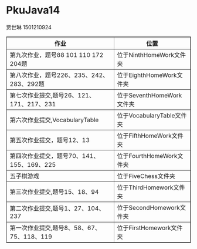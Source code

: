 ﻿# PkuJava14
<html>
  <p>贾世琳 1501210924
  <table border="1" align="center" cellspacing="5%">
  <tr>
    <th>作业</th>
    <th>位置</th>
  </tr>
   <tr>
    <td>第九次作业，题号88 101 110 172 204题</td>
    <td>位于NinthHomeWork文件夹</td>
  </tr>
  <tr>
    <td>第八次作业，题号226、235、242、283、292题</td>
    <td>位于EighthHomeWork文件夹</td>
  </tr>
   <tr>
    <td>第七次作业提交,题号26、121、171、217、231</td>
    <td>位于SeventhHomeWork文件夹</td>
  </tr>
   <tr>
    <td>第六次作业提交,VocabularyTable</td>
    <td>位于VocabularyTable文件夹</td>
  </tr>
   <tr>
    <td>第五次作业提交，题号12、13</td>
    <td>位于FifthHomeWork文件夹</td>
  </tr>
   <tr>
    <td>第四次作业提交，题号70、141、155、169、225</td>
    <td>位于FourthHomeWork文件夹</td>
  </tr>
   <tr>
    <td>五子棋游戏</td>
    <td>位于FiveChess文件夹</td>
  </tr>
   <tr>
    <td> 第三次作业提交,题号15、18、94</td>
    <td>位于ThirdHomework文件夹</td>
  </tr>
   <tr>
    <td>第二次作业提交,题号1、27、104、237</td>
    <td>位于SecondHomework文件夹</td>
  </tr>
   <tr>
    <td> 第一次作业提交,题号8、58、67、75、118、119</td>
    <td>位于FirstHomework文件夹</td>
  </tr>
</table>
 
</html>
